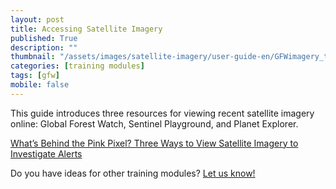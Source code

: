 ```yaml
---
layout: post
title: Accessing Satellite Imagery
published: True
description: ""
thumbnail: "/assets/images/satellite-imagery/user-guide-en/GFWimagery_thumbnail.png"
categories: [training modules]
tags: [gfw]
mobile: false
---
```



<div id="desktopContent" class="content">
  <p>This guide introduces three resources for viewing recent satellite imagery online: Global Forest Watch, Sentinel Playground, and Planet Explorer.</p>
  <p><a href="http://gfw.blog.s3.amazonaws.com/Training%20Guides/Viewing%20Satellite%20Imagery_V3.pdf" target="_blank">What’s Behind the Pink Pixel? Three Ways to View Satellite Imagery to Investigate Alerts</a></p>
  <p>Do you have ideas for other training modules? <a href="mailto:gfw@wri.org" target="_blank">Let us know!</a></p>
</div>
